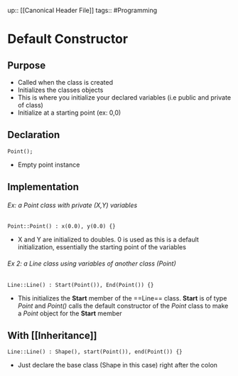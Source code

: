up:: [[Canonical Header File]]
tags:: #Programming
# Default Constructor
## Purpose
- Called when the class is created
- Initializes the classes objects
- This is where you initialize your declared variables (i.e public and private of class)
- Initialize at a starting point (ex: 0,0)
## Declaration
```
Point();
```
- Empty point instance
## Implementation

###### Ex: a Point class with private (X,Y) variables
```
Point::Point() : x(0.0), y(0.0) {}
```
- X and Y are initialized to doubles. 0 is used as this is a default initialization, essentially the starting point of the variables

###### Ex 2: a Line class using variables of another class (Point)
```
Line::Line() : Start(Point()), End(Point()) {}
```
- This initializes the **Start** member of the ==Line== class. **Start** is of type *Point* and *Point()* calls the default constructor of the *Point* class to make a *Point* object for the **Start** member

## With [[Inheritance]]
```
Line::Line() : Shape(), start(Point()), end(Point()) {}
```
- Just declare the base class (Shape in this case) right after the colon
